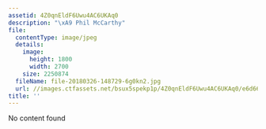 ```yaml
---
assetid: 4Z0qnEldF6Uwu4AC6UKAq0
description: "\xA9 Phil McCarthy"
file:
  contentType: image/jpeg
  details:
    image:
      height: 1800
      width: 2700
    size: 2250874
  fileName: file-20180326-148729-6g0kn2.jpg
  url: //images.ctfassets.net/bsux5spekp1p/4Z0qnEldF6Uwu4AC6UKAq0/e6d66b33c3f38cefec0df630a452cda3/file-20180326-148729-6g0kn2.jpg
title: ''
---
```

No content found